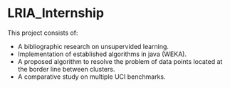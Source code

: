 # LRIA_Internship
This project consists of:
- A bibliographic research on unsupervided learning.
- Implementation of established algorithms in java (WEKA).
- A proposed algorithm to resolve the problem of data points located at the border line between clusters.
- A comparative study on multiple UCI benchmarks.
